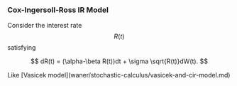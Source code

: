 ### Cox-Ingersoll-Ross IR Model

Consider the interest rate $$R(t)$$ satisfying


$$
  dR(t) = (\alpha-\beta R(t))dt +  \sigma \sqrt{R(t)}dW(t).
$$


Like \[Vasicek model\]\(waner/stochastic-calculus/vasicek-and-cir-model.md\)

